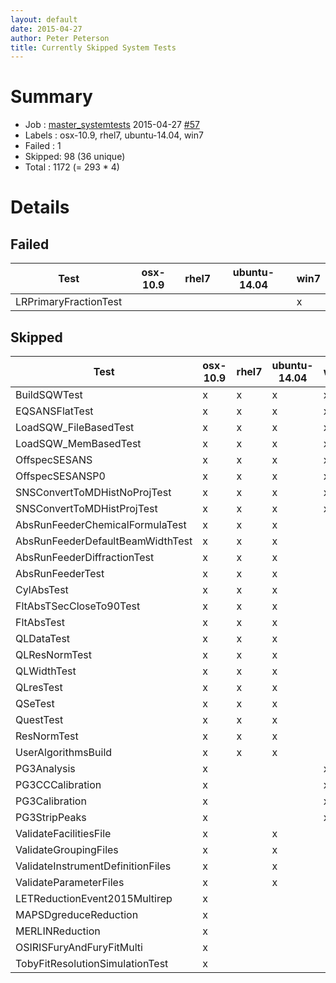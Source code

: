 ```yaml
---
layout: default
date: 2015-04-27
author: Peter Peterson
title: Currently Skipped System Tests
---
```

Summary
=======

* Job    : [master_systemtests](http://builds.mantidproject.org/job/master_systemtests/) 2015-04-27 [#57](http://builds.mantidproject.org/job/master_systemtests/57/)
* Labels : osx-10.9, rhel7, ubuntu-14.04, win7
* Failed : 1
* Skipped: 98 (36 unique)
* Total  : 1172 (= 293 * 4)

Details
=======

Failed
------

| Test                   | osx-10.9 | rhel7 | ubuntu-14.04 | win7 |
|------------------------|----------|-------|--------------|------|
| LRPrimaryFractionTest  |          |       |              |   x  |

Skipped
-------

| Test                               | osx-10.9 | rhel7 | ubuntu-14.04 | win7 |
|------------------------------------|----------|-------|--------------|------|
| BuildSQWTest                       |     x    |   x   |       x      |   x  |
| EQSANSFlatTest                     |     x    |   x   |       x      |   x  |
| LoadSQW_FileBasedTest              |     x    |   x   |       x      |   x  |
| LoadSQW_MemBasedTest               |     x    |   x   |       x      |   x  |
| OffspecSESANS                      |     x    |   x   |       x      |   x  |
| OffspecSESANSP0                    |     x    |   x   |       x      |   x  |
| SNSConvertToMDHistNoProjTest       |     x    |   x   |       x      |   x  |
| SNSConvertToMDHistProjTest         |     x    |   x   |       x      |   x  |
| AbsRunFeederChemicalFormulaTest    |     x    |   x   |       x      |      |
| AbsRunFeederDefaultBeamWidthTest   |     x    |   x   |       x      |      |
| AbsRunFeederDiffractionTest        |     x    |   x   |       x      |      |
| AbsRunFeederTest                   |     x    |   x   |       x      |      |
| CylAbsTest                         |     x    |   x   |       x      |      |
| FltAbsTSecCloseTo90Test            |     x    |   x   |       x      |      |
| FltAbsTest                         |     x    |   x   |       x      |      |
| QLDataTest                         |     x    |   x   |       x      |      |
| QLResNormTest                      |     x    |   x   |       x      |      |
| QLWidthTest                        |     x    |   x   |       x      |      |
| QLresTest                          |     x    |   x   |       x      |      |
| QSeTest                            |     x    |   x   |       x      |      |
| QuestTest                          |     x    |   x   |       x      |      |
| ResNormTest                        |     x    |   x   |       x      |      |
| UserAlgorithmsBuild                |     x    |   x   |       x      |      |
| PG3Analysis                        |     x    |       |              |   x  |
| PG3CCCalibration                   |     x    |       |              |   x  |
| PG3Calibration                     |     x    |       |              |   x  |
| PG3StripPeaks                      |     x    |       |              |   x  |
| ValidateFacilitiesFile             |     x    |       |       x      |      |
| ValidateGroupingFiles              |     x    |       |       x      |      |
| ValidateInstrumentDefinitionFiles  |     x    |       |       x      |      |
| ValidateParameterFiles             |     x    |       |       x      |      |
| LETReductionEvent2015Multirep      |     x    |       |              |      |
| MAPSDgreduceReduction              |     x    |       |              |      |
| MERLINReduction                    |     x    |       |              |      |
| OSIRISFuryAndFuryFitMulti          |     x    |       |              |      |
| TobyFitResolutionSimulationTest    |     x    |       |              |      |
